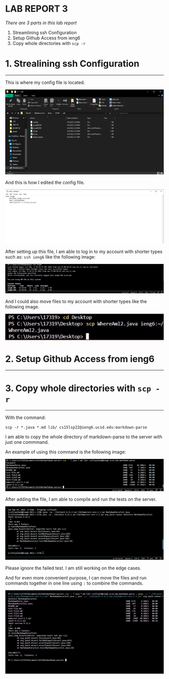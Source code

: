 # LAB REPORT 3

*There are 3 parts in this lab report*

1. Streamlining ssh Configuration
2. Setup Github Access from ieng6
3. Copy whole directories with `scp -r`

# 1. Strealining ssh Configuration

***

This is where my config file is located.

![configLocation](configLocation.png)

And this is how I edited the config file.

![configFile](configFile.png)

After setting up this file, I am able to log in to my account with shorter types 
such as: `ssh ieng6` like the following image:

![ssh](ssh.jpg)

And I could also move files to my account with shorter types like the following image.

![scp](scp.jpg)

# 2. Setup Github Access from ieng6

***

# 3. Copy whole directories with `scp -r`

***

With the command:

```
scp -r *.java *.md lib/ cs15lsp22@ieng6.ucsd.edu:markdown-parse
```
I am able to copy the whole directory of markdown-parse to the server with just one commmand.

An example of using this command is the following image:

![scpAll](scpAll.png)

After adding the file, I am able to compile and run the tests on the server.

![RunOnServer](RunOnServer.png)

Please ignore the failed test. I am still working on the edge cases.

And for even more convenient purpose, I can move the files and run commands together in one line 
using `:` to combine the commands.

![Together](Together.jpg)